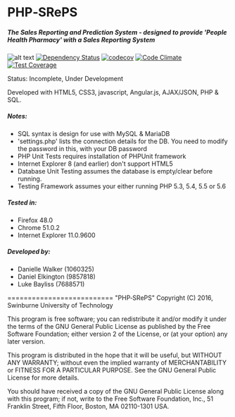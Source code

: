 # PHP‐SRePS
##### The Sales Reporting and Prediction System - designed to provide 'People Health Pharmacy' with a Sales Reporting System
![alt text](https://travis-ci.org/BlissMediaSolutions/PHP--SRePS.svg?branch=master "Travis CI Build Status")
[![Dependency Status](https://www.versioneye.com/user/projects/57c1ba1d939fc600508e8c0f/badge.svg?style=flat)](https://www.versioneye.com/user/projects/57c1ba1d939fc600508e8c0f)
[![codecov](https://codecov.io/gh/BlissMediaSolutions/PHP--SRePS/branch/master/graph/badge.svg)](https://codecov.io/gh/BlissMediaSolutions/PHP--SRePS)
[![Code Climate](https://codeclimate.com/github/BlissMediaSolutions/PHP--SRePS/badges/gpa.svg)](https://codeclimate.com/github/BlissMediaSolutions/PHP--SRePS)
[![Test Coverage](https://codeclimate.com/github/BlissMediaSolutions/PHP--SRePS/badges/coverage.svg)](https://codeclimate.com/github/BlissMediaSolutions/PHP--SRePS/coverage)

Status: Incomplete, Under Development

Developed with HTML5, CSS3, javascript, Angular.js, AJAX/JSON, PHP & SQL.

##### Notes: 
- SQL syntax is design for use with MySQL & MariaDB
- 'settings.php' lists the connection details for the DB.  You need to modify the password in this, with your DB password
- PHP Unit Tests requires installation of PHPUnit framework
- Internet Explorer 8 (and earlier) don't support HTML5
- Database Unit Testing assumes the database is empty/clear before running.
- Testing Framework assumes your either running PHP 5.3, 5.4, 5.5 or 5.6

##### Tested in: 
- Firefox 48.0
- Chrome 51.0.2
- Internet Explorer 11.0.9600

##### Developed by:
- Danielle Walker (1060325)
- Daniel Elkington (9857818)
- Luke Bayliss (7688571)
   

==========================
"PHP‐SRePS" Copyright (C) 2016, Swinburne University of Technology

This program is free software; you can redistribute it and/or modify it under the terms of the GNU General Public License as published by the Free Software Foundation; either version 2 of the License, or (at your option) any later version.

This program is distributed in the hope that it will be useful, but WITHOUT ANY WARRANTY; without even the implied warranty of MERCHANTABILITY or FITNESS FOR A PARTICULAR PURPOSE. See the GNU General Public License for more details.

You should have received a copy of the GNU General Public License along with this program; if not, write to the Free Software Foundation, Inc., 51 Franklin Street, Fifth Floor, Boston, MA 02110-1301 USA.
